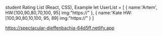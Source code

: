 student Rating List (React, CSS), 
Example
let UserList = [ {
   name:'Artem',
   HW:[100,90,80,70,100, 95]
   img:"https://"
}, 
{
   name:'Kate
   HW:[100,90,80,10,100, 95, 89]
   img:"https://"
}
]

https://spectacular-dieffenbachia-64d5ff.netlify.app
